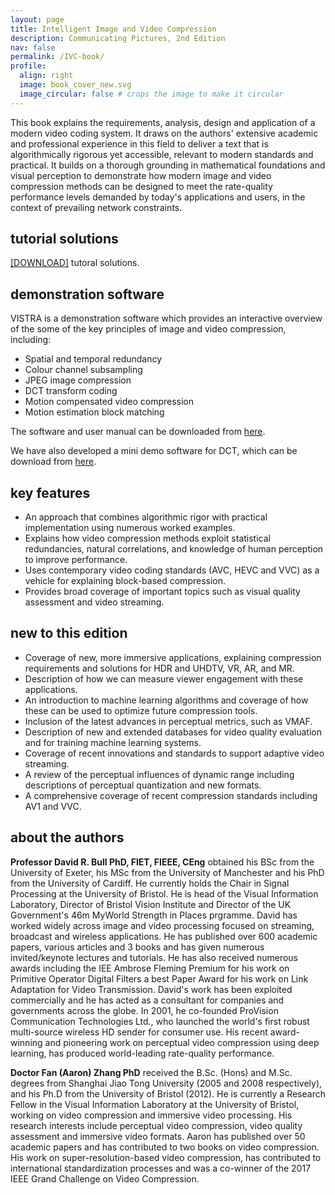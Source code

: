 ```yaml
---
layout: page
title: Intelligent Image and Video Compression
description: Communicating Pictures, 2nd Edition
nav: false
permalink: /IVC-book/
profile:
  align: right
  image: book_cover_new.svg
  image_circular: false # crops the image to make it circular
---
```


This book explains the requirements, analysis, design and application of a modern video coding system. It draws on the authors' extensive academic and professional experience in this field to deliver a text that is algorithmically rigorous yet accessible, relevant to modern standards and practical. It builds on a thorough grounding in mathematical foundations and visual perception to demonstrate how modern image and video compression methods can be designed to meet the rate-quality performance levels demanded by today's applications and users, in the context of prevailing network constraints.


## tutorial solutions

[[DOWNLOAD]](/assets/pdf/CP2e_tutorial_solutions_v2.pdf) tutoral solutions.


## demonstration software 

VISTRA is a demonstration software which provides an interactive overview of the some of the key principles of image and video compression, including:

- Spatial and temporal redundancy
- Colour channel subsampling
- JPEG image compression
- DCT transform coding
- Motion compensated video compression
- Motion estimation block matching

The software and user manual can be downloaded from [here](/assets/zips/VISTRA-IVC.zip).

We have also developed a mini demo software for DCT, which can be download from [here](/assets/zips/DCT_demo.zip).

## key features

- An approach that combines algorithmic rigor with practical implementation using numerous worked examples.
- Explains how video compression methods exploit statistical redundancies, natural correlations, and knowledge of human perception to improve performance.
- Uses contemporary video coding standards (AVC, HEVC and VVC) as a vehicle for explaining block-based compression.
- Provides broad coverage of important topics such as visual quality assessment and video streaming.

## new to this edition
- Coverage of new, more immersive applications, explaining compression requirements and solutions for HDR and UHDTV, VR, AR, and MR.
- Description of how we can measure viewer engagement with these applications.
- An introduction to machine learning algorithms and coverage of how these can be used to optimize future compression tools.
- Inclusion of the latest advances in perceptual metrics, such as VMAF.
- Description of new and extended databases for video quality evaluation and for training machine learning systems.
- Coverage of recent innovations and standards to support adaptive video streaming.
- A review of the perceptual influences of dynamic range including descriptions of perceptual quantization and new formats.
- A comprehensive coverage of recent compression standards including AV1 and VVC.

## about the authors
**Professor David R. Bull PhD, FIET, FIEEE, CEng** obtained his BSc from the University of Exeter, his MSc from the University of Manchester and his PhD from the University of Cardiff. He currently holds the Chair in Signal Processing at the University of Bristol. He is head of the Visual Information Laboratory, Director of Bristol Vision Institute and Director of the UK Government's 46m MyWorld Strength in Places prgramme. David has worked widely across image and video processing focused on streaming, broadcast and wireless applications. He has published over 600 academic papers, various articles and 3 books and has given numerous invited/keynote lectures and tutorials. He has also received numerous awards including the IEE Ambrose Fleming Premium for his work on Primitive Operator Digital Filters a best Paper Award for his work on Link Adaptation for Video Transmission. David's work has been exploited commercially and he has acted as a consultant for companies and governments across the globe. In 2001, he co-founded ProVision Communication Technologies Ltd., who launched the world's first robust multi-source wireless HD sender for consumer use. His recent award-winning and pioneering work on perceptual video compression using deep learning, has produced world-leading rate-quality performance.

**Doctor Fan (Aaron) Zhang PhD** received the B.Sc. (Hons) and M.Sc. degrees from Shanghai Jiao Tong University (2005 and 2008 respectively), and his Ph.D from the University of Bristol (2012). He is currently a Research Fellow in the Visual Information Laboratory at the University of Bristol, working on video compression and immersive video processing. His research interests include perceptual video compression, video quality assessment and immersive video formats. Aaron has published over 50 academic papers and has contributed to two books on video compression. His work on super-resolution-based video compression, has contributed to international standardization processes and was a co-winner of the 2017 IEEE Grand Challenge on Video Compression.